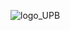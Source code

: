 ![logo_UPB](https://github.com/Diska404/Lab1Web/assets/115615910/45f4fb66-5d23-4863-a1b7-39eb811f95de)
